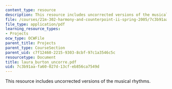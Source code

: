 ```yaml
---
content_type: resource
description: This resource includes uncorrected versions of the musical rhythms.
file: /courses/21m-302-harmony-and-counterpoint-ii-spring-2005/7c3b91aafa60027d13cfeb856ca7549d_laura_burton_uncorre.pdf
file_type: application/pdf
learning_resource_types:
- Projects
ocw_type: OCWFile
parent_title: Projects
parent_type: CourseSection
parent_uid: c7f12460-2215-9303-8cbf-97c1a3546c5c
resourcetype: Document
title: laura_burton_uncorre.pdf
uid: 7c3b91aa-fa60-027d-13cf-eb856ca7549d
---
```

This resource includes uncorrected versions of the musical rhythms.

